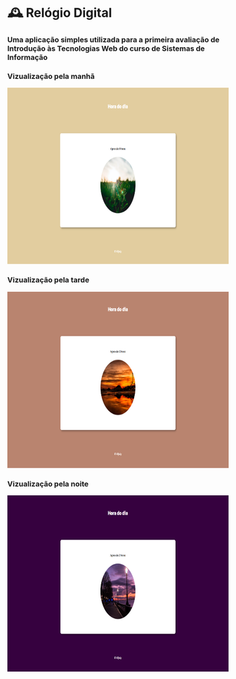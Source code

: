 # 🕰️ Relógio Digital

### Uma aplicação simples utilizada para a primeira avaliação de Introdução às Tecnologias Web do curso de Sistemas de Informação

### Vizualização pela manhã
<img src="assets/manha.png" height="400">

### Vizualização pela tarde
<img src="assets/tarde.png" height="400">

### Vizualização pela noite
<img src="assets/noite.png" height="400">


